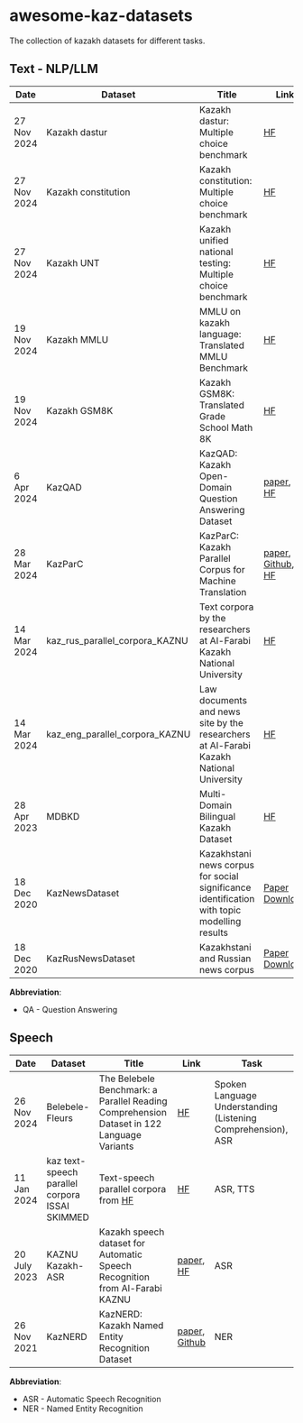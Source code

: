 # awesome-kaz-datasets
The collection of kazakh datasets for different tasks.

## Text - NLP/LLM

| Date        | Dataset        | Title                                                                         | Link                                  | Task                                  |
| ------------| -------------- | ----------------------------------------------------------------------------------- | --------------------------------------| --------------------------------------|
| 27 Nov 2024 | Kazakh dastur   | Kazakh dastur: Multiple choice benchmark | [HF](https://huggingface.co/datasets/kz-transformers/kazakh-dastur-mc) | QA |
| 27 Nov 2024 | Kazakh constitution   | Kazakh constitution: Multiple choice benchmark | [HF](https://huggingface.co/datasets/kz-transformers/kazakh-constitution-mc) | QA |
| 27 Nov 2024 | Kazakh UNT   | Kazakh unified national testing: Multiple choice benchmark | [HF](https://huggingface.co/datasets/kz-transformers/kazakh-unified-national-testing-mc) | QA |
| 19 Nov 2024 | Kazakh MMLU   | MMLU on kazakh language: Translated MMLU Benchmark | [HF](https://huggingface.co/datasets/kz-transformers/mmlu-translated-kk) | QA |
| 19 Nov 2024 | Kazakh GSM8K   | Kazakh GSM8K: Translated Grade School Math 8K | [HF](https://huggingface.co/datasets/kz-transformers/gsm8k-kk-translated) | QA |
| 6 Apr 2024 | KazQAD   | KazQAD: Kazakh Open-Domain Question Answering Dataset | [paper](https://arxiv.org/abs/2404.04487),<br>[HF](https://huggingface.co/datasets/issai/kazqad) | QA | 
| 28 Mar 2024 | KazParC   | KazParC: Kazakh Parallel Corpus for Machine Translation | [paper](https://arxiv.org/abs/2403.19399v2),<br>[Github](https://github.com/IS2AI/KazParC), <br> [HF](https://huggingface.co/datasets/issai/kazparc) | Machine Translation | 
| 14 Mar 2024 | kaz_rus_parallel_corpora_KAZNU  | Text corpora by the researchers at Al-Farabi Kazakh National University  | [HF](https://huggingface.co/datasets/Dauren-Nur/kaz_rus_parallel_corpora_KAZNU) | Machine Translation |
| 14 Mar 2024 | kaz_eng_parallel_corpora_KAZNU  | Law documents and news site by the researchers at Al-Farabi Kazakh National University  | [HF](https://huggingface.co/datasets/Dauren-Nur/kaz_eng_parallel) | Machine Translation |
| 28 Apr 2023 | MDBKD   | Multi-Domain Bilingual Kazakh Dataset | [HF](https://huggingface.co/datasets/kz-transformers/multidomain-kazakh-dataset) | QA |
| 18 Dec 2020 | KazNewsDataset   | Kazakhstani news corpus for social significance identification with topic modelling results | [Paper](https://www.mdpi.com/2306-5729/6/3/31) [Download](https://data.mendeley.com/datasets/hwj24p9gkh/1) | Text Corpora |
| 18 Dec 2020 | KazRusNewsDataset   | Kazakhstani and Russian news corpus | [Paper](https://www.mdpi.com/2306-5729/6/3/31) [Download](https://data.mendeley.com/datasets/2vz7vtbhn2/1) | Text Corpora |


**Abbreviation**:
- QA - Question Answering


## Speech

| Date       | Dataset        | Title                                                                         | Link                                   | Task                                 |
| -----------| -------------- | ----------------------------------------------------------------------------------- | -------------------------------------- | ------------------------------------ |
| 26 Nov 2024 | Belebele-Fleurs   | The Belebele Benchmark: a Parallel Reading Comprehension Dataset in 122 Language Variants | [HF](https://huggingface.co/datasets/WueNLP/belebele-fleurs) | Spoken Language Understanding (Listening Comprehension), <br>ASR |
| 11 Jan 2024 | kaz text-speech parallel corpora ISSAI SKIMMED | Text-speech parallel corpora from [HF](https://huggingface.co/Dauren-Nur) | [HF](https://huggingface.co/datasets/Dauren-Nur/ISSAI_SKIMMED) | ASR, TTS |
| 20 July 2023 | KAZNU Kazakh-ASR   |  Kazakh speech dataset for Automatic Speech Recognition from Al-Farabi KAZNU  | [paper](https://www.mdpi.com/2504-2289/7/3/132), <br> [HF](https://huggingface.co/datasets/farabi-lab/kazakh-stt) | ASR |
| 26 Nov 2021 | KazNERD   | KazNERD: Kazakh Named Entity Recognition Dataset | [paper](https://arxiv.org/abs/2111.13419), <br> [Github](https://github.com/IS2AI/KazNERD?tab=readme-ov-file#KazNerd) | NER |


**Abbreviation**:
- ASR - Automatic Speech Recognition
- NER - Named Entity Recognition


